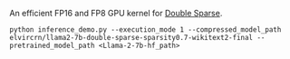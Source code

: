 An efficient FP16 and FP8 GPU kernel for [Double Sparse](https://openreview.net/pdf?id=DwiwOcK1B7).
```
python inference_demo.py --execution_mode 1 --compressed_model_path elvircrn/llama2-7b-double-sparse-sparsity0.7-wikitext2-final --pretrained_model_path <Llama-2-7b-hf_path>
```
